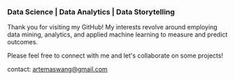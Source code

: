 ###                                                         Data Science | Data Analytics | Data Storytelling

Thank you for visiting my GitHub! My interests revolve around employing data mining, analytics, and applied machine learning to measure and predict outcomes. 

Please feel free to connect with me and let's collaborate on some projects! 

contact: artemaswang@gmail.com 




<!--
**artwang31/artwang31** is a ✨ _special_ ✨ repository because its `README.md` (this file) appears on your GitHub profile.

Here are some ideas to get you started:

- 🔭 I’m currently working on ...
- 🌱 I’m currently learning ...
- 👯 I’m looking to collaborate on ...
- 🤔 I’m looking for help with ...
- 💬 Ask me about ...
- 📫 How to reach me: ...
- 😄 Pronouns: ...
- ⚡ Fun fact: ...
-->
